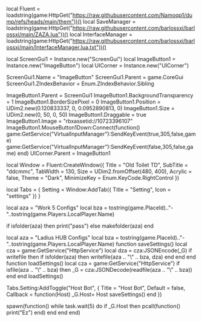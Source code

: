 local Fluent = loadstring(game:HttpGet("https://raw.githubusercontent.com/Namoqp1/dump/refs/heads/main/them"))()
local SaveManager = loadstring(game:HttpGet("https://raw.githubusercontent.com/barlossxi/barlossxi/main/ZAZA.lua"))()
local InterfaceManager = loadstring(game:HttpGet("https://raw.githubusercontent.com/barlossxi/barlossxi/main/InterfaceManager.lua.txt"))()

local ScreenGui1 = Instance.new("ScreenGui")
local ImageButton1 = Instance.new("ImageButton")
local UICorner = Instance.new("UICorner")

ScreenGui1.Name = "ImageButton"
ScreenGui1.Parent = game.CoreGui
ScreenGui1.ZIndexBehavior = Enum.ZIndexBehavior.Sibling

ImageButton1.Parent = ScreenGui1
ImageButton1.BackgroundTransparency = 1
ImageButton1.BorderSizePixel = 0
ImageButton1.Position = UDim2.new(0.120833337, 0, 0.0952890813, 0)
ImageButton1.Size = UDim2.new(0, 50, 0, 50)
ImageButton1.Draggable = true
ImageButton1.Image = "rbxassetid://10723396107"
ImageButton1.MouseButton1Down:Connect(function()
	game:GetService("VirtualInputManager"):SendKeyEvent(true,305,false,game)
	game:GetService("VirtualInputManager"):SendKeyEvent(false,305,false,game)
end)
UICorner.Parent = ImageButton1

local Window = Fluent:CreateWindow({
	Title = "Old Toilet TD",
	SubTitle = "ddcmmc",
	TabWidth = 130,
	Size = UDim2.fromOffset(480, 400),
	Acrylic = false, 
	Theme = "Dark",
	MinimizeKey = Enum.KeyCode.RightControl
})

local Tabs = {
	Setting = Window:AddTab({ Title = "Setting", Icon = "settings" })
}

local aza = "Work 5 Configs"
local bza = tostring(game.PlaceId).."-"..tostring(game.Players.LocalPlayer.Name)

if isfolder(aza) then
	print("pass")
else
	makefolder(aza)
end

local aza = "Ladius HUB Configs"
local bza = tostring(game.PlaceId).."-"..tostring(game.Players.LocalPlayer.Name)
function saveSettings()
	local cza = game:GetService("HttpService")
	local dza = cza:JSONEncode(_G)
	if writefile then
		if isfolder(aza) then
			writefile(aza .. "\\" .. bza, dza)
		end
	end
end
function loadSettings()
	local cza = game:GetService("HttpService")
	if isfile(aza .. "\\" .. bza) then
		_G = cza:JSONDecode(readfile(aza .. "\\" .. bza))
	end
end
loadSettings()


Tabs.Setting:AddToggle("Host Bot", {
	Title = "Host Bot",
	Default = false,
	Callback = function(Host)
		_G.Host= Host
		saveSettings()
	end
})

spawn(function()
	while task.wait(5) do
		if _G.Host then
			pcall(function()
				print("Ez")
			end)
		end
	end
end)

